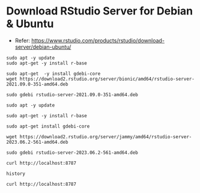 # Download RStudio Server for Debian & Ubuntu
- Refer: https://www.rstudio.com/products/rstudio/download-server/debian-ubuntu/
```
sudo apt -y update
sudo apt-get -y install r-base
```

```
sudo apt-get  -y install gdebi-core
wget https://download2.rstudio.org/server/bionic/amd64/rstudio-server-2021.09.0-351-amd64.deb
```

```
sudo gdebi rstudio-server-2021.09.0-351-amd64.deb
```

```
sudo apt -y update
```


```
sudo apt-get -y install r-base
```

```
sudo apt-get install gdebi-core
```

```
wget https://download2.rstudio.org/server/jammy/amd64/rstudio-server-2023.06.2-561-amd64.deb
```

```
sudo gdebi rstudio-server-2023.06.2-561-amd64.deb
```

```
curl http://localhost:8787
```

```
history
```

```
curl http://localhost:8787
```
